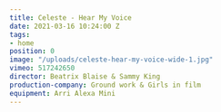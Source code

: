 ```yaml
---
title: Celeste - Hear My Voice
date: 2021-03-16 10:24:00 Z
tags:
- home
position: 0
image: "/uploads/celeste-hear-my-voice-wide-1.jpg"
vimeo: 517242650
director: Beatrix Blaise & Sammy King
production-company: Ground work & Girls in film
equipment: Arri Alexa Mini
---
```


